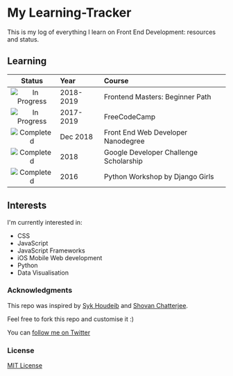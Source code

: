 # My Learning-Tracker

This is my log of everything I learn on Front End Development: resources and status.

## Learning

[//]: # (Status images)

[Completed]: https://user-images.githubusercontent.com/29199184/32275438-8385f5c0-bf0b-11e7-9406-42265f71e2bd.png "Completed"
[In Progress]: https://user-images.githubusercontent.com/29199184/34462881-7305ddac-ee4d-11e7-9b57-589424820da4.png "In Progress"
[Soon]: https://user-images.githubusercontent.com/29199184/34462916-d5c37bd4-ee4d-11e7-9f4a-d57f2243281b.png "Soon"

|            Status           |   Year   | Course                                                          |
|:---------------------------:|:---------|:----------------------------------------------------------------|
| ![In Progress][In Progress] | 2018-2019| Frontend Masters: Beginner Path                                 |
| ![In Progress][In Progress] | 2017-2019| FreeCodeCamp                                                    |
| ![Completed][Completed]     | Dec 2018 | Front End Web Developer Nanodegree                              |
| ![Completed][Completed]     | 2018     | Google Developer Challenge Scholarship                          |
| ![Completed][Completed]     | 2016     | Python Workshop by Django Girls                                 |

[//]: # (Reference links to courses)

[Front-End Web Developer Nanodegree]: https://eu.udacity.com/course/front-end-web-developer-nanodegree--nd001
[Google Developer Challenge Scholarship]: https://www.udacity.com/google-scholarships
[Frontend Masters]: https://frontendmasters.com
[Django Girls]: https://djangogirls.org/

[//]: # (Books I can recommend)

[JavaScript & jQuery by Jon Duckett]: http://javascriptbook.com/
[HTML & CSS by Jon Duckett]: http://www.htmlandcssbook.com/
[Head First JavaScript Programming by Elisabeth Robson, Eric T. Freeman]: https://www.oreilly.com/library/view/head-first-javascript/9781449340124/

## Interests

I'm currently interested in:

+ CSS
+ JavaScript
+ JavaScript Frameworks
+ iOS Mobile Web development
+ Python
+ Data Visualisation

### Acknowledgments

This repo was inspired by [Syk Houdeib](https://github.com/Syknapse/My-Learning-Tracker-first-ten-months) and [Shovan Chatterjee](https://github.com/shovanch/fullstack-web-developer-path).

Feel free to fork this repo and customise it :)

You can [follow me on Twitter](https://twitter.com/gaini_z "@gaini_z")

### License

[MIT License](https://github.com/GainiZh/Learning-Tracker/blob/master/LICENSE)
